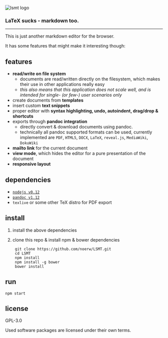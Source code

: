 ![lsmt logo](/img/logo.png?raw=true)
### LaTeX sucks - markdown too.

---

This is just another markdown editor for the browser.

It has some features that might make it interesting though:

## features

- **read/write on file system**
	- documents are read/written directly on the filesystem, which makes their use in other applications really easy
    - *this also means that this application does not scale well, and is intended for single- (or few-) user scenarios only*
- create documents from **templates**
- insert custom **text snippets**
- proper editor with **syntax highlighting, undo, autoindent, drag/drop & shortcuts**
- exports through **pandoc integration**
	- directly convert & download documents using pandoc.
    - technically all pandoc supported formats can be used, currently implemented are `PDF`, `HTML5`, `DOCX`, `LaTeX`, `reveal.js`, `MediaWiki`, `DokuWiki`
- **mailto link** for the current document
- **view mode**, which hides the editor for a pure presentation of the document
- **responsive layout**

## dependencies

- [`nodejs v0.12`](https://nodejs.org/en/download/)
- [`pandoc v1.12`](http://pandoc.org/installing.html)
- `texlive` or some other TeX distro for PDF export

## install

1. install the above dependencies
2. clone this repo & install npm & bower dependencies
	
    	git clone https://github.com/noerw/LSMT.git
        cd LSMT
        npm install
        npm install -g bower
        bower install

## run

	npm start

## license
GPL-3.0

Used software packages are licensed under their own terms.